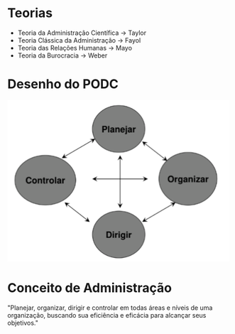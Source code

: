 # Teorias
- Teoria da Administração Científica -> Taylor
- Teoria Clássica da Administração -> Fayol
- Teoria das Relações Humanas -> Mayo
- Teoria da Burocracia -> Weber

# Desenho do PODC
<img src="img/aula-4_processo-administrativo.png" alt="Processo administrativo" width=500>

# Conceito de Administração
"Planejar, organizar, dirigir e controlar em todas áreas e níveis de uma organização, buscando sua eficiência e eficácia para alcançar seus objetivos."
